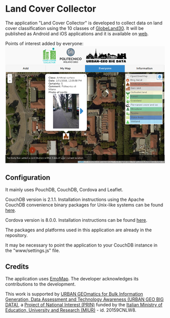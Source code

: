# Land Cover Collector
The application "Land Cover Collector" is developed to collect data on land cover classification using the 10 classes of [GlobeLand30](http://www.globallandcover.com/GLC30Download/index.aspx). It will be published as Android and iOS applications and it is available on [web](https://landcover.como.polimi.it/collector/).

Points of interest added by everyone:
![everyonePois](screenshots/everyonePois.png)

## Configuration
It mainly uses PouchDB, CouchDB, Cordova and Leaflet.

CouchDB version is 2.1.1. Installation instructions using the Apache CouchDB convenience binary packages for Unix-like systems can be found [here](http://docs.couchdb.org/en/2.1.1/install/unix.html).

Cordova version is 8.0.0. Installation instructions can be found [here](https://cordova.apache.org/docs/en/latest/guide/cli/).

The packages and platforms used in this application are already in the repository.

It may be necessary to point the application to your CouchDB instance in the "www/settings.js" file.

## Credits
The application uses [EmoMap](https://github.com/cartogroup/emomap). The developer acknowledges its contributions to the development.

This work is supported by [URBAN GEOmatics for Bulk Information Generation, Data Assessment and Technology Awareness (URBAN GEO BIG DATA)](http://www.urbangeobigdata.it/), a [Project of National Interest (PRIN)](http://prin.miur.it/) funded by the [Italian Ministry of Education, University and Research (MIUR)](http://www.miur.gov.it/web/guest/home) - id. 20159CNLW8.

